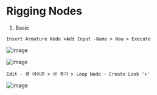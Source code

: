 Rigging Nodes
===============

1. Basic

`Insert Armature Node >Add Input -Name > New > Execute`

![image](https://user-images.githubusercontent.com/30430227/143726266-921a483e-5c64-4f41-9f6a-e6ec25d8f84c.png)

![image](https://user-images.githubusercontent.com/30430227/143726293-edb08bf4-8def-4010-95cd-c3dc26e7fd8d.png)

`Edit - 펜 아이콘 > 본 추가 > Loop Node - Create Look '+'`

![image](https://user-images.githubusercontent.com/30430227/143726475-ec824c87-58fb-4ab7-aa2f-cf722e46604e.png)

